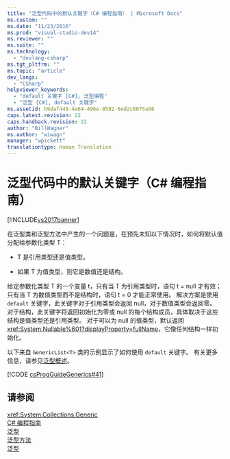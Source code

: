 ```yaml
---
title: "泛型代码中的默认关键字（C# 编程指南） | Microsoft Docs"
ms.custom: ""
ms.date: "11/23/2016"
ms.prod: "visual-studio-dev14"
ms.reviewer: ""
ms.suite: ""
ms.technology: 
  - "devlang-csharp"
ms.tgt_pltfrm: ""
ms.topic: "article"
dev_langs: 
  - "CSharp"
helpviewer_keywords: 
  - "default 关键字 [C#], 泛型编程"
  - "泛型 [C#], default 关键字"
ms.assetid: b9daf449-4e64-496e-8592-6ed2c8875a98
caps.latest.revision: 22
caps.handback.revision: 22
author: "BillWagner"
ms.author: "wiwagn"
manager: "wpickett"
translationtype: Human Translation
---
```

# 泛型代码中的默认关键字（C# 编程指南）
[!INCLUDE[vs2017banner](../../../csharp/includes/vs2017banner.md)]

在泛型类和泛型方法中产生的一个问题是，在预先未知以下情况时，如何将默认值分配给参数化类型 T：  
  
-   T 是引用类型还是值类型。  
  
-   如果 T 为值类型，则它是数值还是结构。  
  
 给定参数化类型 T 的一个变量 t，只有当 T 为引用类型时，语句 t \= null 才有效；只有当 T 为数值类型而不是结构时，语句 t \= 0 才能正常使用。  解决方案是使用 `default` 关键字，此关键字对于引用类型会返回 null，对于数值类型会返回零。  对于结构，此关键字将返回初始化为零或 null 的每个结构成员，具体取决于这些结构是值类型还是引用类型。  对于可以为 null 的值类型，默认返回 <xref:System.Nullable%601?displayProperty=fullName>，它像任何结构一样初始化。  
  
 以下来自 `GenericList<T>` 类的示例显示了如何使用 `default` 关键字。  有关更多信息，请参见[泛型概述](../../../csharp/programming-guide/generics/introduction-to-generics.md)。  
  
 [!CODE [csProgGuideGenerics#41](../CodeSnippet/VS_Snippets_VBCSharp/csProgGuideGenerics#41)]  
  
## 请参阅  
 <xref:System.Collections.Generic>   
 [C\# 编程指南](../../../csharp/programming-guide/index.md)   
 [泛型](../../../csharp/programming-guide/generics/index.md)   
 [泛型方法](../../../csharp/programming-guide/generics/generic-methods.md)   
 [泛型](../Topic/Generics%20in%20the%20.NET%20Framework.md)